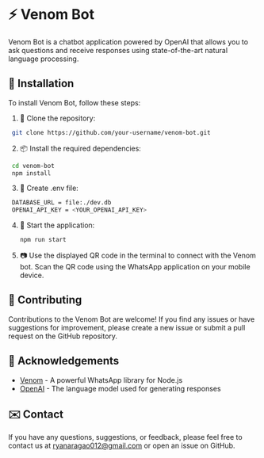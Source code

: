 
# ⚡ Venom Bot

Venom Bot is a chatbot application powered by OpenAI that allows you to ask questions and receive responses using state-of-the-art natural language processing.


## 🚀 Installation

To install Venom Bot, follow these steps:

1. 👏 Clone the repository:
```bash
 git clone https://github.com/your-username/venom-bot.git
```

2. 📦 Install the required dependencies:
```bash
 cd venom-bot
 npm install
```

3. 🔧 Create .env file:
```bash
 DATABASE_URL = file:./dev.db
 OPENAI_API_KEY = <YOUR_OPENAI_API_KEY>
```

4. 🚀 Start the application:
   ```bash
   npm run start 
   ```

5. 📷 Use the displayed QR code in the terminal to connect with the Venom bot. Scan the QR code using the WhatsApp application on your mobile device.
## 👥 Contributing

Contributions to the Venom Bot are welcome! If you find any issues or have suggestions for improvement, please create a new issue or submit a pull request on the GitHub repository.
## 👏 Acknowledgements

- [Venom](https://awesomeopensource.com/project/elangosundar/awesome-README-templates) - A powerful WhatsApp library for Node.js
 - [OpenAI](https://github.com/matiassingers/awesome-readme) - The language model used for generating responses
## ✉️ Contact

If you have any questions, suggestions, or feedback, please feel free to contact us at ryanaragao012@gmail.com or open an issue on GitHub.
